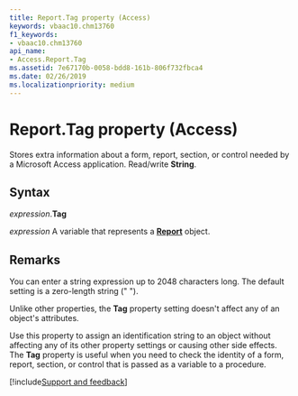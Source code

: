 ```yaml
---
title: Report.Tag property (Access)
keywords: vbaac10.chm13760
f1_keywords:
- vbaac10.chm13760
api_name:
- Access.Report.Tag
ms.assetid: 7e67170b-0058-bdd8-161b-806f732fbca4
ms.date: 02/26/2019
ms.localizationpriority: medium
---
```



# Report.Tag property (Access)

Stores extra information about a form, report, section, or control needed by a Microsoft Access application. Read/write **String**.


## Syntax

_expression_.**Tag**

_expression_ A variable that represents a **[Report](Access.Report.md)** object.


## Remarks

You can enter a string expression up to 2048 characters long. The default setting is a zero-length string (" ").

Unlike other properties, the **Tag** property setting doesn't affect any of an object's attributes.

Use this property to assign an identification string to an object without affecting any of its other property settings or causing other side effects. The **Tag** property is useful when you need to check the identity of a form, report, section, or control that is passed as a variable to a procedure.




[!include[Support and feedback](~/includes/feedback-boilerplate.md)]